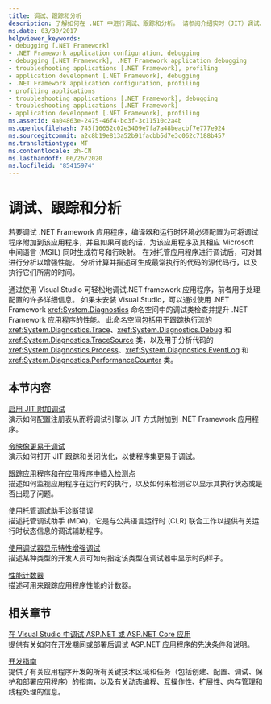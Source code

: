 ```yaml
---
title: 调试、跟踪和分析
description: 了解如何在 .NET 中进行调试、跟踪和分析。 请参阅介绍实时（JIT）调试、跟踪和检测应用程序等文章。
ms.date: 03/30/2017
helpviewer_keywords:
- debugging [.NET Framework]
- .NET Framework application configuration, debugging
- debugging [.NET Framework], .NET Framework application debugging
- troubleshooting applications [.NET Framework], profiling
- application development [.NET Framework], debugging
- .NET Framework application configuration, profiling
- profiling applications
- troubleshooting applications [.NET Framework], debugging
- troubleshooting applications [.NET Framework]
- application development [.NET Framework], profiling
ms.assetid: 4a04863e-2475-46f4-bc3f-3c11510c2a4b
ms.openlocfilehash: 745f16652c02e3409e7fa7a48beacbf7e777e924
ms.sourcegitcommit: a2c8b19e813a52b91facbb5d7e3c062c7188b457
ms.translationtype: MT
ms.contentlocale: zh-CN
ms.lasthandoff: 06/26/2020
ms.locfileid: "85415974"
---
```

# <a name="debugging-tracing-and-profiling"></a>调试、跟踪和分析
若要调试 .NET Framework 应用程序，编译器和运行时环境必须配置为可将调试程序附加到该应用程序，并且如果可能的话，为该应用程序及其相应 Microsoft 中间语言 (MSIL) 同时生成符号和行映射。 在对托管应用程序进行调试后，可对其进行分析以增强性能。 分析计算并描述可生成最常执行的代码的源代码行，以及执行它们所需的时间。  
  
 通过使用 Visual Studio 可轻松地调试.NET framework 应用程序，前者用于处理配置的许多详细信息。 如果未安装 Visual Studio，可以通过使用 .NET Framework <xref:System.Diagnostics> 命名空间中的调试类检查并提升 .NET Framework 应用程序的性能。 此命名空间包括用于跟踪执行流的 <xref:System.Diagnostics.Trace>、<xref:System.Diagnostics.Debug> 和 <xref:System.Diagnostics.TraceSource> 类，以及用于分析代码的 <xref:System.Diagnostics.Process>、<xref:System.Diagnostics.EventLog> 和 <xref:System.Diagnostics.PerformanceCounter> 类。  
  
## <a name="in-this-section"></a>本节内容  
 [启用 JIT 附加调试](enabling-jit-attach-debugging.md)  
 演示如何配置注册表从而将调试引擎以 JIT 方式附加到 .NET Framework 应用程序。  
  
 [令映像更易于调试](making-an-image-easier-to-debug.md)  
 演示如何打开 JIT 跟踪和关闭优化，以使程序集更易于调试。  
  
 [跟踪应用程序和在应用程序中插入检测点](tracing-and-instrumenting-applications.md)  
 描述如何监视应用程序在运行时的执行，以及如何来检测它以显示其执行状态或是否出现了问题。  
  
 [使用托管调试助手诊断错误](diagnosing-errors-with-managed-debugging-assistants.md)  
 描述托管调试助手 (MDA)，它是与公共语言运行时 (CLR) 联合工作以提供有关运行时状态信息的调试辅助程序。  
  
 [使用调试器显示特性增强调试](enhancing-debugging-with-the-debugger-display-attributes.md)  
 描述某种类型的开发人员可如何指定该类型在调试器中显示时的样子。  
  
 [性能计数器](performance-counters.md)  
 描述可用来跟踪应用程序性能的计数器。  
  
## <a name="related-sections"></a>相关章节  
 [在 Visual Studio 中调试 ASP.NET 或 ASP.NET Core 应用](/visualstudio/debugger/how-to-enable-debugging-for-aspnet-applications)  
 提供有关如何在开发期间或部署后调试 ASP.NET 应用程序的先决条件和说明。  
  
 [开发指南](../development-guide.md)  
 提供了有关应用程序开发的所有关键技术区域和任务（包括创建、配置、调试、保护和部署应用程序）的指南，以及有关动态编程、互操作性、扩展性、内存管理和线程处理的信息。
